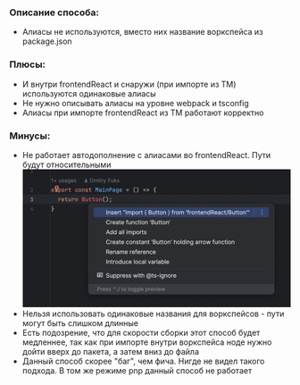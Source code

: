 ### Описание способа:
- Алиасы не используются, вместо них название воркспейса из package.json

### Плюсы:

- И внутри frontendReact и снаружи (при импорте из TM) используются одинаковые алиасы
- Не нужно описывать алиасы на уровне webpack и tsconfig
- Алиасы при импорте frontendReact из TM работают корректно

### Минусы:

- Не работает автодополнение с алиасами во frontendReact. Пути будут относительными
  ![1.png](.github%2Fimages%2F1.png)
- Нельзя использовать одинаковые названия для воркспейсов - пути могут быть слишком длинные
- Есть подозрение, что для скорости сборки этот способ будет медленнее, так как при импорте
  внутри воркспейса ноде нужно дойти вверх до пакета, а затем вниз до файла
- Данный способ скорее "баг", чем фича. Нигде не видел такого подхода. В том же режиме pnp данный способ не работает
